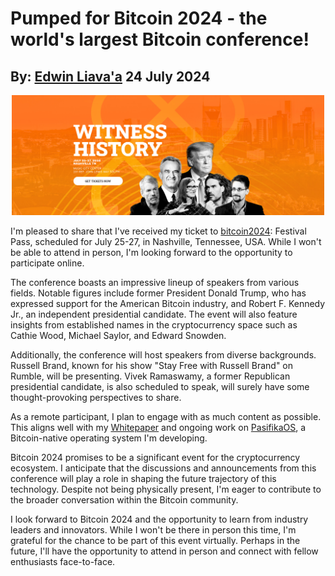 # Pumped for Bitcoin 2024 - the world's largest Bitcoin conference! 
## By: [Edwin Liava'a](https://github.com/EdwinLiavaa) 24 July 2024

<p align="center">
 <img width="500" src="https://github.com/EdwinLiavaa/liavaa.space/blob/main/blog/20240724/pic.png">
</p>

I'm pleased to share that I've received my ticket to [bitcoin2024](https://b.tc/conference/2024): Festival Pass, scheduled for July 25-27, in Nashville, Tennessee, USA. While I won't be able to attend in person, I'm looking forward to the opportunity to participate online.

The conference boasts an impressive lineup of speakers from various fields. Notable figures include former President Donald Trump, who has expressed support for the American Bitcoin industry, and Robert F. Kennedy Jr., an independent presidential candidate. The event will also feature insights from established names in the cryptocurrency space such as Cathie Wood, Michael Saylor, and Edward Snowden.

Additionally, the conference will host speakers from diverse backgrounds. Russell Brand, known for his show "Stay Free with Russell Brand" on Rumble, will be presenting. Vivek Ramaswamy, a former Republican presidential candidate, is also scheduled to speak, will surely have some thought-provoking perspectives to share.

As a remote participant, I plan to engage with as much content as possible. This aligns well with my [Whitepaper](https://www.researchgate.net/publication/380904006_Decentralized_Micro-Governance_Model_for_the_Kingdom_of_Tonga_Based_on_Proof-of-Work_Consensus) and ongoing work on [PasifikaOS](https://github.com/EdwinLiavaa/pasifikaos), a Bitcoin-native operating system I'm developing.

Bitcoin 2024 promises to be a significant event for the cryptocurrency ecosystem. I anticipate that the discussions and announcements from this conference will play a role in shaping the future trajectory of this technology. Despite not being physically present, I'm eager to contribute to the broader conversation within the Bitcoin community.

I look forward to Bitcoin 2024 and the opportunity to learn from industry leaders and innovators. While I won't be there in person this time, I'm grateful for the chance to be part of this event virtually. Perhaps in the future, I'll have the opportunity to attend in person and connect with fellow enthusiasts face-to-face.